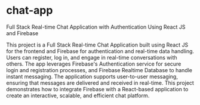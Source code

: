 # chat-app
Full Stack Real-time Chat Application with Authentication Using React JS and Firebase

This project is a Full Stack Real-time Chat Application built using React JS for the frontend and Firebase for authentication and real-time data handling. Users can register, log in, and engage in real-time conversations with others. The app leverages Firebase's Authentication service for secure login and registration processes, and Firebase Realtime Database to handle instant messaging. The application supports user-to-user messaging, ensuring that messages are delivered and received in real-time. This project demonstrates how to integrate Firebase with a React-based application to create an interactive, scalable, and efficient chat platform.
